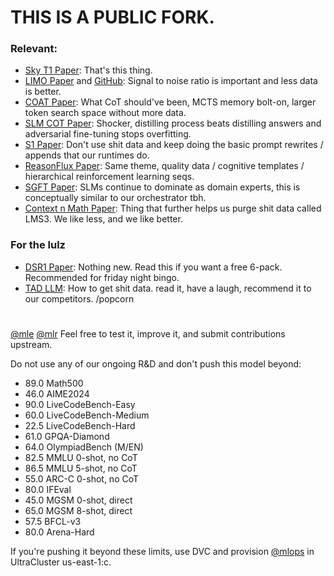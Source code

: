 # THIS IS A PUBLIC FORK.
### Relevant:
  - [Sky T1 Paper](https://github.com/yev-ai/32b-inf-a-0031/blob/main/papers/sky-t1.pdf): That's this thing.
  - [LIMO Paper](https://github.com/yev-ai/32b-inf-a-0031/blob/main/papers/limo.pdf) and [GitHub](https://github.com/GAIR-NLP/LIMO/tree/main): Signal to noise ratio is important and less data is better.
  - [COAT Paper](https://github.com/yev-ai/32b-inf-a-0031/blob/main/papers/coat.pdf): What CoT should've been, MCTS memory bolt-on, larger token search space without more data.
  - [SLM COT Paper](https://github.com/yev-ai/32b-inf-a-0031/blob/main/papers/slm-cot.pdf): Shocker, distilling process beats distilling answers and adversarial fine-tuning stops overfitting.
 - [S1 Paper](https://github.com/yev-ai/32b-inf-a-0031/blob/main/papers/s1.pdf): Don't use shit data and keep doing the basic prompt rewrites / appends that our runtimes do.
  - [ReasonFlux Paper](https://github.com/yev-ai/32b-inf-a-0031/blob/main/papers/reason-flux.pdf): Same theme, quality data / cognitive templates / hierarchical reinforcement learning seqs.
  - [SGFT Paper](https://github.com/yev-ai/32b-inf-a-0031/blob/main/papers/slm-guidance.pdf): SLMs continue to dominate as domain experts, this is conceptually similar to our orchestrator tbh.
  - [Context n Math Paper](https://github.com/yev-ai/32b-inf-a-0031/blob/main/papers/context-math-reason.pdf): Thing that further helps us purge shit data called LMS3. We like less, and we like better.


### For the lulz
  - [DSR1 Paper](https://github.com/yev-ai/32b-inf-a-0031/blob/main/papers/dsr1.pdf): Nothing new. Read this if you want a free 6-pack. Recommended for friday night bingo. 
  - [TAD LLM](https://github.com/yev-ai/32b-inf-a-0031/blob/main/papers/tad-llm.pdf): How to get shit data. read it, have a laugh, recommend it to our competitors. /popcorn


#


[@mle](https://github.com/orgs/yev-ai/teams/mle) [@mlr](https://github.com/orgs/yev-ai/teams/mlr) Feel free to test it, improve it, and submit contributions upstream.

Do not use any of our ongoing R&D and don't push this model beyond:
  - 89.0 Math500
  - 46.0 AIME2024
  - 90.0 LiveCodeBench-Easy
  - 60.0 LiveCodeBench-Medium
  - 22.5 LiveCodeBench-Hard
  - 61.0 GPQA-Diamond
  - 64.0 OlympiadBench (M/EN)
  - 82.5 MMLU 0-shot, no CoT
  - 86.5 MMLU 5-shot, no CoT
  - 55.0 ARC-C 0-shot, no CoT
  - 80.0 IFEval
  - 45.0 MGSM 0-shot, direct
  - 65.0 MGSM 8-shot, direct
  - 57.5 BFCL-v3
  - 80.0 Arena-Hard

If you're pushing it beyond these limits, use DVC and provision [@mlops](https://github.com/orgs/yev-ai/teams/mlops) in UltraCluster us-east-1:c. 

